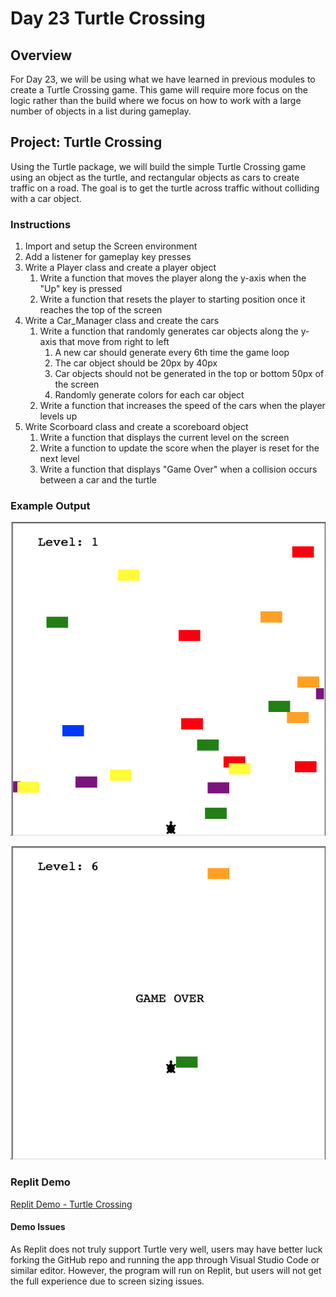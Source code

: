 # Day 23 Turtle Crossing

## Overview

For Day 23, we will be using what we have learned in previous modules to create a Turtle Crossing game. This game will require more focus on the logic rather than the build where we focus on how to work with a large number of objects in a list during gameplay.

## Project: Turtle Crossing

Using the Turtle package, we will build the simple Turtle Crossing game using an object as the turtle, and rectangular objects as cars to create traffic on a road. The goal is to get the turtle across traffic without colliding with a car object.

### Instructions

1. Import and setup the Screen environment
2. Add a listener for gameplay key presses
3. Write a Player class and create a player object
   1. Write a function that moves the player along the y-axis when the "Up" key is pressed
   2. Write a function that resets the player to starting position once it reaches the top of the screen
4. Write a Car_Manager class and create the cars
   1. Write a function that randomly generates car objects along the y-axis that move from right to left
      1. A new car should generate every 6th time the game loop
      2. The car object should be 20px by 40px
      3. Car objects should not be generated in the top or bottom 50px of the screen
      4. Randomly generate colors for each car object
   2. Write a function that increases the speed of the cars when the player levels up
5. Write Scorboard class and create a scoreboard object
   1. Write a function that displays the current level on the screen
   2. Write a function to update the score when the player is reset for the next level
   3. Write a function that displays "Game Over" when a collision occurs between a car and the turtle

### Example Output

![Turtle Crossing 1](Images/turtle_crossing_1.png)

![Turtle Crossing 2](Images/turtle_crossing_2.png)

### Replit Demo

[Replit Demo - Turtle Crossing](https://replit.com/@EoghyUnscripted/Turtle-Crossing)

#### Demo Issues

As Replit does not truly support Turtle very well, users may have better luck forking the GitHub repo and running the app through Visual Studio Code or similar editor. However, the program will run on Replit, but users will not get the full experience due to screen sizing issues.
